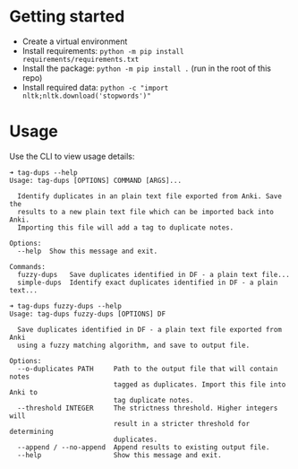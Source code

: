 # Getting started
- Create a virtual environment
- Install requirements: `python -m pip install requirements/requirements.txt`
- Install the package: `python -m pip install .` (run in the root of this repo)
- Install required data:  `python -c "import nltk;nltk.download('stopwords')"`

# Usage
Use the CLI to view usage details:

```
➜ tag-dups --help
Usage: tag-dups [OPTIONS] COMMAND [ARGS]...

  Identify duplicates in an plain text file exported from Anki. Save the
  results to a new plain text file which can be imported back into Anki.
  Importing this file will add a tag to duplicate notes.

Options:
  --help  Show this message and exit.

Commands:
  fuzzy-dups   Save duplicates identified in DF - a plain text file...
  simple-dups  Identify exact duplicates identified in DF - a plain text...

➜ tag-dups fuzzy-dups --help
Usage: tag-dups fuzzy-dups [OPTIONS] DF

  Save duplicates identified in DF - a plain text file exported from Anki
  using a fuzzy matching algorithm, and save to output file.

Options:
  --o-duplicates PATH     Path to the output file that will contain notes
                          tagged as duplicates. Import this file into Anki to
                          tag duplicate notes.
  --threshold INTEGER     The strictness threshold. Higher integers will
                          result in a stricter threshold for determining
                          duplicates.
  --append / --no-append  Append results to existing output file.
  --help                  Show this message and exit.


```
